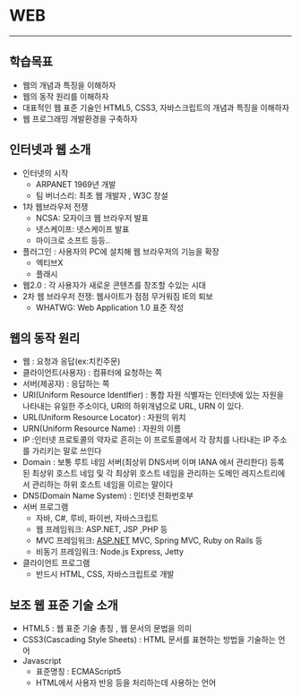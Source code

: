 # WEB

---

## 학습목표

- 웹의 개념과 특징을 이해하자
- 웹의 동작 원리를 이해하자
- 대표적인 웹 표준 기술인 HTML5, CSS3, 자바스크립트의 개념과 특징을 이해하자
- 웹 프로그래밍 개발환경을 구축하자

## 인터넷과 웹 소개

- 인터넷의 시작
    - ARPANET 1969년 개발
    - 팀 버너스리: 최초 웹 개발자 , W3C 창설
- 1차 웹브라우저 전쟁
    - NCSA: 모자이크 웹 브라우저 발표
    - 넷스케이프: 넷스케이프 발표
    - 마이크로 소프트 등등..
- 플러그인 : 사용자의 PC에 설치해 웹 브라우저의 기능을 확장
    - 엑티브X
    - 플래시
- 웹2.0 : 각 사용자가 새로운 콘텐츠를 창조할 수있는 시대
- 2차 웹 브라우저 전쟁: 웹사이트가 점점 무거워짐 IE의 퇴보
    - WHATWG: Web Application 1.0 표준 작성

## 웹의 동작  원리

- 웹 : 요청과 응답(ex:치킨주문)
- 클라이언트(사용자) : 컴퓨터에 요청하는 쪽
- 서버(제공자) : 응답하는 쪽
- URI(Uniform Resource IdentIfier) : 통합 자원 식별자는 인터넷에 있는 자원을 나타내는 유일한 주소이다, URI의 하위개념으로 URL, URN 이 있다.
- URL(Uniform Resource Locator) : 자원의 위치
- URN(Uniform Resource Name) : 자원의 이름
- IP :인터넷 프로토콜의 약자로 흔히는 이 프로토콜에서 각 장치를 나타내는 IP 주소를 가리키는 말로 쓰인다
- Domain : 보통 루트 네임 서버(최상위 DNS서버 이며 IANA 에서 관리한다) 등록된 최상위 호스트 네임 및 각 최상위 호스트 네임을 관리하는 도메인 레지스트리에서 관리하는 하위 호스트 네임을 이르는 말이다
- DNS(Domain Name System) : 인터넷 전화번호부
- 서버 프로그램
    - 자바, C#, 루비, 파이썬, 자바스크립트
    - 웹 프레임워크: ASP.NET, JSP ,PHP 등
    - MVC 프레임워크: [ASP.NET](http://asp.NET) MVC, Spring MVC, Ruby on Rails 등
    - 비동기 프레임워크: Node.js Express, Jetty
- 클라이언트 프로그램
    - 반드시 HTML, CSS, 자바스크립트로 개발

## 보조 웹 표준 기술 소개

- HTML5 : 웹 표준 기술 총칭 , 웹 문서의 문법을 의미
- CSS3(Cascading Style Sheets) : HTML 문서를 표현하는 방법을 기술하는 언어
- Javascript
    - 표준명칭 : ECMAScript5
    - HTML에서 사용자 반응 등을 처리하는데 사용하는 언어